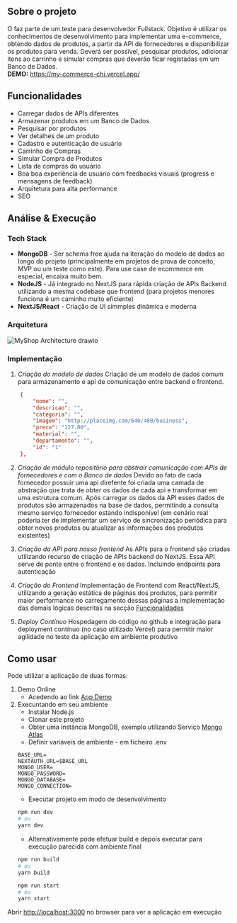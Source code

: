 ## Sobre o projeto
O faz parte de um teste para desenvolvedor Fullstack. Objetivo é utilizar os conhecimentos de desenvolvimento para implementar uma e-commerce, obtendo dados de produtos, a partir da APi de fornecedores e disponibilizar os produtos para venda. Deverá ser possível, pesquisar produtos, adicionar itens ao carrinho e simular compras que deverão ficar registadas em um Banco de Dados.
<br/>
**DEMO:** https://my-commerce-chi.vercel.app/

## Funcionalidades
- Carregar dados de APIs diferentes
- Armazenar produtos em um Banco de Dados
- Pesquisar por produtos
- Ver detalhes de um produto
- Cadastro e autenticação de usuário
- Carrinho de Compras
- Simular Compra de Produtos
- Lista de compras do usuário
- Boa boa experiência de usuário com feedbacks visuais (progress e mensagens de feedback)
- Arquitetura para alta performance
- SEO

## Análise & Execução
### Tech Stack ###
- **MongoDB** - Ser schema free ajuda na iteração do modelo de dados ao longo do projeto (principalmente em projetos de prova de conceito, MVP ou um teste como este). Para use case de ecommerce em especial, encaixa muito bem.
- **NodeJS** - Já integrado no NextJS para rápida criação de APIs Backend utilizando a mesma codebase que frontend (para projetos menores funciona é um caminho muito eficiente)
- **NextJS/React** - Criação de UI simmples dinâmica e moderna

### Arquitetura ###
![MyShop Architecture drawio](https://user-images.githubusercontent.com/5482552/140827719-b2f592b4-e9a0-43a6-968d-9b24063ffdf5.png)

### Implementação ###
1. *Criação do modelo de dados*
Criação de um modelo de dados comum para armazenamento e api de comunicação entre backend e frontend.
```json 
    {
        "nome": "",
        "descricao": "",
        "categoria": "",
        "imagem": "http://placeimg.com/640/480/business",
        "preco": "127.00",
        "material": "",
        "departamento": "",
        "id": "1"
    },
```
2. *Criação de módulo repositório para abstrair comunicação com APIs de fornecedores e com o Banco de dados*
Devido ao fato de cada fornecedor possuir uma api direfente foi criada uma camada de abstração que trata de obter os dados de cada api e transformar em uma estrutura comum. Após carregar os dados da API esses dados de produtos são armazenados na base de dados, permitindo a consulta mesmo serviço fornecedor estando indisponível (em cenário real poderia ter de implementar um serviço de sincronização periódica para obter novos produtos ou atualizar as informações dos produtos existentes)

3. *Criação da API para nosso frontend*
As APIs para o frontend são criadas utilizando recurso de criação de APIs backend do NextJS. Essa API serve de ponte entre o frontend e os dados. Incluindo endpoints para autenticação

4. *Criação do Frontend*
Implementação de Frontend com React/NextJS, utilizando a geração estática de páginas dos produtos, para permitir maior performance no carregamento dessas páginas a implementação das demais lógicas descritas na secção [Funcionalidades](#funcionalidades)

5. *Deploy Contínuo*
Hospedagem do código no github e integração para deployment contínuo (no caso utilizado Vercel) para permitir maior agilidade no teste da aplicação em ambiente produtivo

## Como usar

Pode utilizar a aplicação de duas formas:
1. Demo Online
    - Acedendo ao link [App Demo](https://my-commerce-chi.vercel.app/)
2. Execuntando em seu ambiente
    - Instalar Node.js
    - Clonar este projeto
    - Obter uma instância MongoDB, exemplo utilizando Serviço [Mongo Atlas](https://www.mongodb.com/atlas/database)
    - Definir variáveis de ambiente - em ficheiro .env
    ```env
    BASE_URL=
    NEXTAUTH_URL=$BASE_URL
    MONGO_USER=
    MONGO_PASSWORD=
    MONGO_DATABASE=
    MONGO_CONNECTION=
    ```
    - Executar projeto em modo de desenvolvimento
    ```bash
    npm run dev
    # ou
    yarn dev
    ```
    - Alternativamente pode efetuar build e depois executar para execução parecida com ambiente final
    ```bash
    npm run build
    # ou
    yarn build
    
    npm run start
    # ou
    yarn start
    
    ```

Abrir [http://localhost:3000](http://localhost:3000) no browser para ver a aplicação em execução
